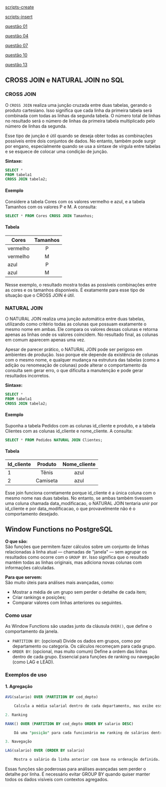 [scripts-create](https://github.com/maricaico/Bd_II/blob/main/tarefas/t01/tarefa01-create.sql)

[scripts-insert](https://github.com/maricaico/Bd_II/blob/main/tarefas/t01/tarefa01-inserts.ql)

[questão 01](https://github.com/maricaico/Bd_II/blob/main/tarefas/t01/tarefa01-q01.sql)

[questão 04](https://github.com/maricaico/Bd_II/blob/main/tarefas/t01/tarefa01-q04.sql)

[questão 07](https://github.com/maricaico/Bd_II/blob/main/tarefas/t01/tarefa01-q07.sql)

[questão 10](https://github.com/maricaico/Bd_II/blob/main/tarefas/t01/tarefa01-q10.sql)

[questão 13](https://github.com/maricaico/Bd_II/blob/main/tarefas/t01/tarefa01-q13.sql)



## CROSS JOIN e NATURAL JOIN no SQL

### CROSS JOIN

O `CROSS JOIN` realiza uma junção cruzada entre duas tabelas, gerando o produto cartesiano. Isso significa que cada linha da primeira tabela será combinada com todas as linhas da segunda tabela. O número total de linhas no resultado será o número de linhas da primeira tabela multiplicado pelo número de linhas da segunda.

Esse tipo de junção é útil quando se deseja obter todas as combinações possíveis entre dois conjuntos de dados. No entanto, também pode surgir por engano, especialmente quando se usa a sintaxe de vírgula entre tabelas e se esquece de colocar uma condição de junção.

**Sintaxe:**

```sql
SELECT * 
FROM tabela1 
CROSS JOIN tabela2;

```
#### Exemplo

Considere a tabela Cores com os valores vermelho e azul, e a tabela Tamanhos com os valores P e M. A consulta:

```sql
SELECT * FROM Cores CROSS JOIN Tamanhos;

```
#### Tabela

| Cores  | Tamanhos |
| ------------- |:-------------:|
| vermelho     | P    |
| vermelho      | M    |
| azul      | P    |
| azul      | M    |

Nesse exemplo, o resultado mostra todas as possíveis combinações entre as cores e os tamanhos disponíveis. É exatamente para esse tipo de situação que o CROSS JOIN é útil.


### NATURAL JOIN

O NATURAL JOIN realiza uma junção automática entre duas tabelas, utilizando como critério todas as colunas que possuam exatamente o mesmo nome em ambas. Ele compara os valores dessas colunas e retorna apenas as linhas onde os valores coincidem. No resultado final, as colunas em comum aparecem apenas uma vez.

Apesar de parecer prático, o NATURAL JOIN pode ser perigoso em ambientes de produção. Isso porque ele depende da existência de colunas com o mesmo nome, e qualquer mudança na estrutura das tabelas (como a adição ou renomeação de colunas) pode alterar o comportamento da consulta sem gerar erro, o que dificulta a manutenção e pode gerar resultados incorretos.

**Sintaxe:**

```sql
SELECT * 
FROM tabela1 
CROSS JOIN tabela2;

```
#### Exemplo

Suponha a tabela Pedidos com as colunas id_cliente e produto, e a tabela Clientes com as colunas id_cliente e nome_cliente. A consulta:

```sql
SELECT * FROM Pedidos NATURAL JOIN Clientes;

```
#### Tabela

| Id_cliente  | Produto | Nome_cliente |
| ------------- |:-------------:|:-------------:|
| 1    | Tênis    |azul      | Ana    |
| 2      | Camiseta    | azul      | João   |

Esse join funciona corretamente porque id_cliente é a única coluna com o mesmo nome nas duas tabelas. No entanto, se ambas também tivessem uma coluna chamada data_modificacao, o NATURAL JOIN tentaria unir por id_cliente e por data_modificacao, o que provavelmente não é o comportamento desejado.


## Window Functions no PostgreSQL

**O que são:**  
São funções que permitem fazer cálculos sobre um conjunto de linhas relacionadas à linha atual — chamadas de "janela" — sem agrupar os resultados como ocorre com o `GROUP BY`. Isso significa que o resultado mantém todas as linhas originais, mas adiciona novas colunas com informações calculadas.

**Para que servem:**  
São muito úteis para análises mais avançadas, como:
- Mostrar a média de um grupo sem perder o detalhe de cada item;
- Criar rankings e posições;
- Comparar valores com linhas anteriores ou seguintes.

### Como usar

As Window Functions são usadas junto da cláusula `OVER()`, que define o comportamento da janela.

- `PARTITION BY`: (opcional) Divide os dados em grupos, como por departamento ou categoria. Os cálculos recomeçam para cada grupo.
- `ORDER BY`: (opcional, mas muito comum) Define a ordem das linhas dentro de cada grupo. Essencial para funções de ranking ou navegação (como LAG e LEAD).

### Exemplos de uso

#### 1. Agregação
```sql
AVG(salario) OVER (PARTITION BY cod_depto)

    Calcula a média salarial dentro de cada departamento, mas exibe essa média em cada linha de funcionário, sem remover ninguém da tabela.

2. Ranking

RANK() OVER (PARTITION BY cod_depto ORDER BY salario DESC)

    Dá uma "posição" para cada funcionário no ranking de salários dentro do seu departamento. Útil para saber, por exemplo, quem ganha mais em cada setor.

3. Navegação

LAG(salario) OVER (ORDER BY salario)

    Mostra o salário da linha anterior com base na ordenação definida. Ótimo para calcular diferenças entre valores consecutivos.

```

Essas funções são poderosas para análises avançadas sem perder o detalhe por linha. É necessário evitar GROUP BY quando quiser manter todos os dados visíveis com contextos agregados.






